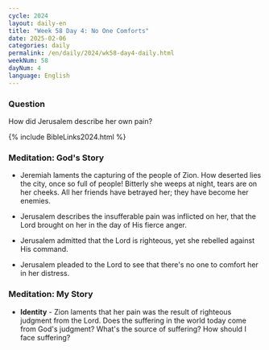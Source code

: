 ```yaml
---
cycle: 2024
layout: daily-en
title: "Week 58 Day 4: No One Comforts"
date: 2025-02-06
categories: daily
permalink: /en/daily/2024/wk58-day4-daily.html
weekNum: 58
dayNum: 4
language: English
---
```


### Question     
How did Jerusalem describe her own pain?

{% include BibleLinks2024.html %}

### Meditation: God's Story   
+ Jeremiah laments the capturing of the people of Zion. How deserted lies the city, once so full of people! Bitterly she weeps at night, tears are on her cheeks. All her friends have betrayed her; they have become her enemies. 

+ Jerusalem describes the insufferable pain was inflicted on her, that the Lord brought on her in the day of His fierce anger. 

+ Jerusalem admitted that the Lord is righteous, yet she rebelled against His command. 

+ Jerusalem pleaded to the Lord to see that there's no one to comfort her in her distress. 

### Meditation: My Story   
+ **Identity** - Zion laments that her pain was the result of righteous judgment from the Lord. Does the suffering in the world today come from God's judgment? What's the source of suffering? How should I face suffering? 
